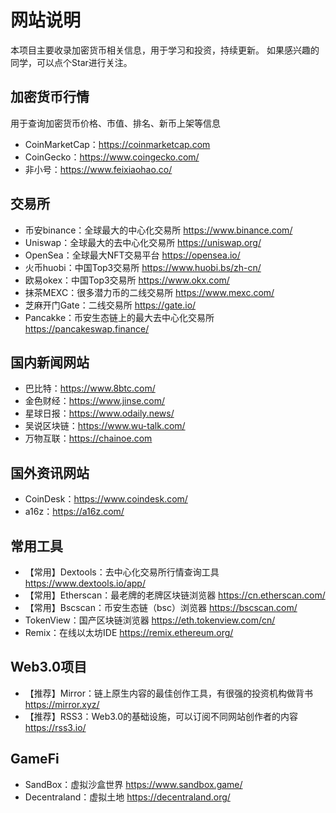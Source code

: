 # 网站说明
本项目主要收录加密货币相关信息，用于学习和投资，持续更新。
如果感兴趣的同学，可以点个Star进行关注。

## 加密货币行情
用于查询加密货币价格、市值、排名、新币上架等信息
- CoinMarketCap：https://coinmarketcap.com
- CoinGecko：https://www.coingecko.com/
- 非小号：https://www.feixiaohao.co/

## 交易所
- 币安binance：全球最大的中心化交易所 https://www.binance.com/
- Uniswap：全球最大的去中心化交易所 https://uniswap.org/
- OpenSea：全球最大NFT交易平台 https://opensea.io/
- 火币huobi：中国Top3交易所 https://www.huobi.bs/zh-cn/
- 欧易okex：中国Top3交易所 https://www.okx.com/
- 抹茶MEXC：很多潜力币的二线交易所 https://www.mexc.com/
- 芝麻开门Gate：二线交易所 https://gate.io/
- Pancakke：币安生态链上的最大去中心化交易所 https://pancakeswap.finance/

## 国内新闻网站
- 巴比特：https://www.8btc.com/
- 金色财经：https://www.jinse.com/
- 星球日报：https://www.odaily.news/
- 吴说区块链：https://www.wu-talk.com/
- 万物互联：https://chainoe.com

## 国外资讯网站
- CoinDesk：https://www.coindesk.com/
- a16z：https://a16z.com/

## 常用工具
- 【常用】Dextools：去中心化交易所行情查询工具 https://www.dextools.io/app/
- 【常用】Etherscan：最老牌的老牌区块链浏览器 https://cn.etherscan.com/
- 【常用】Bscscan：币安生态链（bsc）浏览器 https://bscscan.com/
- TokenView：国产区块链浏览器 https://eth.tokenview.com/cn/
- Remix：在线以太坊IDE https://remix.ethereum.org/

## Web3.0项目
- 【推荐】Mirror：链上原生内容的最佳创作工具，有很强的投资机构做背书 https://mirror.xyz/
- 【推荐】RSS3：Web3.0的基础设施，可以订阅不同网站创作者的内容 https://rss3.io/

## GameFi
- SandBox：虚拟沙盒世界 https://www.sandbox.game/
- Decentraland：虚拟土地 https://decentraland.org/
